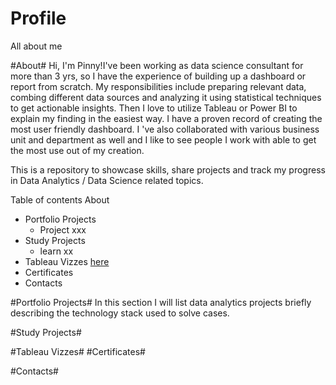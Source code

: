 # Profile
All about me

#About#
Hi, I'm Pinny!I've been working as data science consultant for more than 3 yrs, so I have the experience of building up a dashboard or report from scratch. My responsibilities include preparing relevant data, combing different data sources and analyzing it using statistical techniques to get actionable insights. Then I love to utilize Tableau or Power BI to explain my finding in the easiest way. I have a proven record of creating the most user friendly dashboard. I 've  also collaborated with various business unit and department as well and I like to see people I work with able to get the most use out of my creation. 

This is a repository to showcase skills, share projects and track my progress in Data Analytics / Data Science related topics.

Table of contents
About
  - Portfolio Projects
    - Project xxx
  - Study Projects
    - learn xx 
  - Tableau Vizzes [here](#tableau-vizzes)
  - Certificates
  - Contacts

#Portfolio Projects#
In this section I will list data analytics projects briefly describing the technology stack used to solve cases.

#Study Projects#






















#Tableau Vizzes#
#Certificates#

#Contacts#
